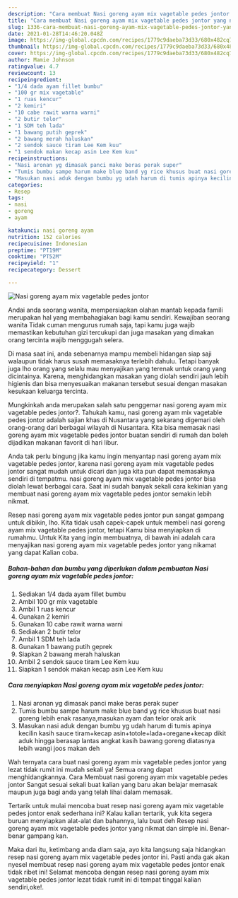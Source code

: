 ```yaml
---
description: "Cara membuat Nasi goreng ayam mix vagetable pedes jontor yang nikmat Untuk Jualan"
title: "Cara membuat Nasi goreng ayam mix vagetable pedes jontor yang nikmat Untuk Jualan"
slug: 1336-cara-membuat-nasi-goreng-ayam-mix-vagetable-pedes-jontor-yang-nikmat-untuk-jualan
date: 2021-01-28T14:46:20.048Z
image: https://img-global.cpcdn.com/recipes/1779c9daeba73d33/680x482cq70/nasi-goreng-ayam-mix-vagetable-pedes-jontor-foto-resep-utama.jpg
thumbnail: https://img-global.cpcdn.com/recipes/1779c9daeba73d33/680x482cq70/nasi-goreng-ayam-mix-vagetable-pedes-jontor-foto-resep-utama.jpg
cover: https://img-global.cpcdn.com/recipes/1779c9daeba73d33/680x482cq70/nasi-goreng-ayam-mix-vagetable-pedes-jontor-foto-resep-utama.jpg
author: Mamie Johnson
ratingvalue: 4.7
reviewcount: 13
recipeingredient:
- "1/4 dada ayam fillet bumbu"
- "100 gr mix vagetable"
- "1 ruas kencur"
- "2 kemiri"
- "10 cabe rawit warna warni"
- "2 butir telor"
- "1 SDM teh lada"
- "1 bawang putih geprek"
- "2 bawang merah haluskan"
- "2 sendok sauce tiram Lee Kem kuu"
- "1 sendok makan kecap asin Lee Kem kuu"
recipeinstructions:
- "Nasi aronan yg dimasak panci make beras perak super"
- "Tumis bumbu sampe harum make blue band yg rice khusus buat nasi goreng lebih enak rasanya,masukan ayam dan telor orak arik"
- "Masukan nasi aduk dengan bumbu yg udah harum di tumis apinya kecilin kasih sauce tiram+kecap asin+totole+lada+oregane+kecap dikit aduk hingga berasap lantas angkat kasih bawang goreng diatasnya lebih wangi joos makan deh"
categories:
- Resep
tags:
- nasi
- goreng
- ayam

katakunci: nasi goreng ayam 
nutrition: 152 calories
recipecuisine: Indonesian
preptime: "PT19M"
cooktime: "PT52M"
recipeyield: "1"
recipecategory: Dessert

---
```



![Nasi goreng ayam mix vagetable pedes jontor](https://img-global.cpcdn.com/recipes/1779c9daeba73d33/680x482cq70/nasi-goreng-ayam-mix-vagetable-pedes-jontor-foto-resep-utama.jpg)

Andai anda seorang wanita, mempersiapkan olahan mantab kepada famili merupakan hal yang membahagiakan bagi kamu sendiri. Kewajiban seorang  wanita Tidak cuman mengurus rumah saja, tapi kamu juga wajib memastikan kebutuhan gizi tercukupi dan juga masakan yang dimakan orang tercinta wajib menggugah selera.

Di masa  saat ini, anda sebenarnya mampu membeli hidangan siap saji walaupun tidak harus susah memasaknya terlebih dahulu. Tetapi banyak juga lho orang yang selalu mau menyajikan yang terenak untuk orang yang dicintainya. Karena, menghidangkan masakan yang diolah sendiri jauh lebih higienis dan bisa menyesuaikan makanan tersebut sesuai dengan masakan kesukaan keluarga tercinta. 



Mungkinkah anda merupakan salah satu penggemar nasi goreng ayam mix vagetable pedes jontor?. Tahukah kamu, nasi goreng ayam mix vagetable pedes jontor adalah sajian khas di Nusantara yang sekarang digemari oleh orang-orang dari berbagai wilayah di Nusantara. Kita bisa memasak nasi goreng ayam mix vagetable pedes jontor buatan sendiri di rumah dan boleh dijadikan makanan favorit di hari libur.

Anda tak perlu bingung jika kamu ingin menyantap nasi goreng ayam mix vagetable pedes jontor, karena nasi goreng ayam mix vagetable pedes jontor sangat mudah untuk dicari dan juga kita pun dapat memasaknya sendiri di tempatmu. nasi goreng ayam mix vagetable pedes jontor bisa diolah lewat berbagai cara. Saat ini sudah banyak sekali cara kekinian yang membuat nasi goreng ayam mix vagetable pedes jontor semakin lebih nikmat.

Resep nasi goreng ayam mix vagetable pedes jontor pun sangat gampang untuk dibikin, lho. Kita tidak usah capek-capek untuk membeli nasi goreng ayam mix vagetable pedes jontor, tetapi Kamu bisa menyiapkan di rumahmu. Untuk Kita yang ingin membuatnya, di bawah ini adalah cara menyajikan nasi goreng ayam mix vagetable pedes jontor yang nikamat yang dapat Kalian coba.

<!--inarticleads1-->

##### Bahan-bahan dan bumbu yang diperlukan dalam pembuatan Nasi goreng ayam mix vagetable pedes jontor:

1. Sediakan 1/4 dada ayam fillet bumbu
1. Ambil 100 gr mix vagetable
1. Ambil 1 ruas kencur
1. Gunakan 2 kemiri
1. Gunakan 10 cabe rawit warna warni
1. Sediakan 2 butir telor
1. Ambil 1 SDM teh lada
1. Gunakan 1 bawang putih geprek
1. Siapkan 2 bawang merah haluskan
1. Ambil 2 sendok sauce tiram Lee Kem kuu
1. Siapkan 1 sendok makan kecap asin Lee Kem kuu




<!--inarticleads2-->

##### Cara menyiapkan Nasi goreng ayam mix vagetable pedes jontor:

1. Nasi aronan yg dimasak panci make beras perak super
1. Tumis bumbu sampe harum make blue band yg rice khusus buat nasi goreng lebih enak rasanya,masukan ayam dan telor orak arik
1. Masukan nasi aduk dengan bumbu yg udah harum di tumis apinya kecilin kasih sauce tiram+kecap asin+totole+lada+oregane+kecap dikit aduk hingga berasap lantas angkat kasih bawang goreng diatasnya lebih wangi joos makan deh




Wah ternyata cara buat nasi goreng ayam mix vagetable pedes jontor yang lezat tidak rumit ini mudah sekali ya! Semua orang dapat menghidangkannya. Cara Membuat nasi goreng ayam mix vagetable pedes jontor Sangat sesuai sekali buat kalian yang baru akan belajar memasak maupun juga bagi anda yang telah lihai dalam memasak.

Tertarik untuk mulai mencoba buat resep nasi goreng ayam mix vagetable pedes jontor enak sederhana ini? Kalau kalian tertarik, yuk kita segera buruan menyiapkan alat-alat dan bahannya, lalu buat deh Resep nasi goreng ayam mix vagetable pedes jontor yang nikmat dan simple ini. Benar-benar gampang kan. 

Maka dari itu, ketimbang anda diam saja, ayo kita langsung saja hidangkan resep nasi goreng ayam mix vagetable pedes jontor ini. Pasti anda gak akan nyesel membuat resep nasi goreng ayam mix vagetable pedes jontor enak tidak ribet ini! Selamat mencoba dengan resep nasi goreng ayam mix vagetable pedes jontor lezat tidak rumit ini di tempat tinggal kalian sendiri,oke!.

